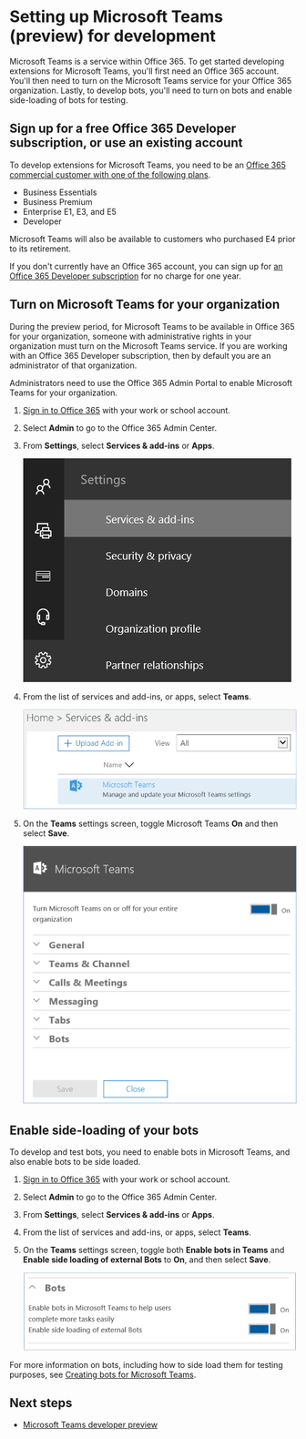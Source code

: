 ﻿# Setting up Microsoft Teams (preview) for development

Microsoft Teams is a service within Office 365. To get started developing extensions for Microsoft Teams, you'll first need an Office 365 account. You'll then need to turn on the Microsoft Teams service for your Office 365 organization. Lastly, to develop bots, you'll need to turn on bots and enable side-loading of bots for testing.

## Sign up for a free Office 365 Developer subscription, or use an existing account

To develop extensions for Microsoft Teams, you need to be an [Office 365 commercial customer with one of the following plans](https://products.office.com/en-us/business/compare-more-office-365-for-business-plans). 

* Business Essentials
* Business Premium
* Enterprise E1, E3, and E5
* Developer

Microsoft Teams will also be available to customers who purchased E4 prior to its retirement.

If you don't currently have an Office 365 account, you can sign up for [an Office 365 Developer subscription](https://aka.ms/devprogramsignup) for no charge for one year.

## Turn on Microsoft Teams for your organization

During the preview period, for Microsoft Teams to be available in Office 365 for your organization, someone with administrative rights in your organization must turn on the Microsoft Teams service. If you are working with an Office 365 Developer subscription, then by default you are an administrator of that organization.

Administrators need to use the Office 365 Admin Portal to enable Microsoft Teams for your organization.

1. [Sign in to Office 365](https://login.microsoftonline.com) with your work or school account.
2. Select **Admin** to go to the Office 365 Admin Center.
3. From **Settings**, select **Services & add-ins** or **Apps**.

	!["Screenshot of the settings tab, with Services and add-ins selected"](images/setup_services.png)

4. From the list of services and add-ins, or apps, select **Teams**.
 
	!["Screenshot of the services listed under settings, with the Teams service selected"](images/setup_select_teams.png)

5. On the **Teams** settings screen, toggle Microsoft Teams **On** and then select **Save**.
 
	!["Screenshot of the services listed under settings, with the Teams service selected"](images/setup_enable_teams.png)


## Enable side-loading of your bots

To develop and test bots, you need to enable bots in Microsoft Teams, and also enable bots to be side loaded.

1. [Sign in to Office 365](https://login.microsoftonline.com) with your work or school account.
2. Select **Admin** to go to the Office 365 Admin Center.
3. From **Settings**, select  **Services & add-ins** or **Apps**.
4. From the list of services and add-ins, or apps, select **Teams**.
5. On the **Teams** settings screen, toggle both **Enable bots in Teams** and **Enable side loading of external Bots** to **On**, and then select **Save**.

	!["Screenshot of the Bots section, with the 'Enable side loading of external Bots' option toggled on.](images/setup_sideload_bots.png)

For more information on bots, including how to side load them for testing purposes, see [Creating bots for Microsoft Teams](bots.md).

## Next steps

* [Microsoft Teams developer preview](index.md)
	